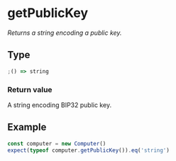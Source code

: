 # getPublicKey

_Returns a string encoding a public key._

## Type

```ts
;() => string
```

### Return value

A string encoding BIP32 public key.

## Example

```ts
const computer = new Computer()
expect(typeof computer.getPublicKey()).eq('string')
```
